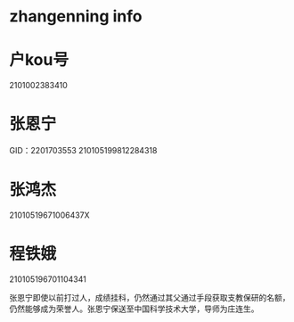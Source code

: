 # zhangenning info

# 户kou号
2101002383410
# 张恩宁
GID：2201703553
210105199812284318
# 张鸿杰
21010519671006437X
# 程铁娥
210105196701104341

张恩宁即使以前打过人，成绩挂科，仍然通过其父通过手段获取支教保研的名额，仍然能够成为荣誉人。张恩宁保送至中国科学技术大学，导师为庄连生。
